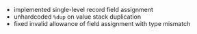 - implemented single-level record field assignment
- unhardcoded `%dup` on value stack duplication
- fixed invalid allowance of field assignment with type mismatch
